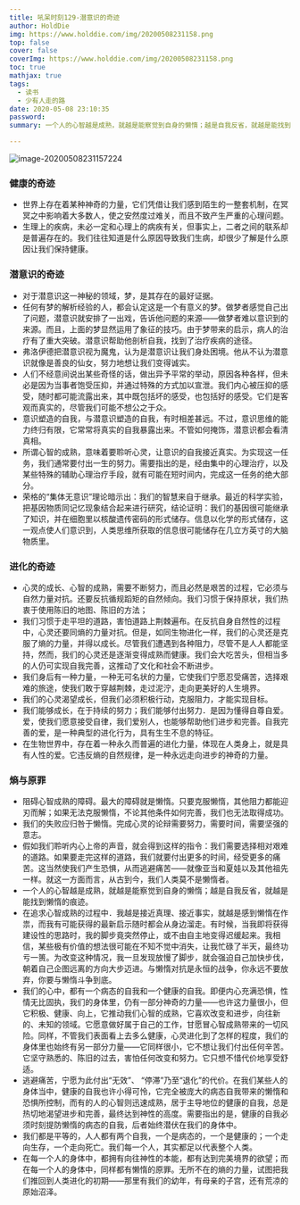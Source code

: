 ```yaml
---
title: 吼呆时刻129-潜意识的奇迹
author: HoldDie
img: https://www.holddie.com/img/20200508231158.png
top: false
cover: false
coverImg: https://www.holddie.com/img/20200508231158.png
toc: true
mathjax: true
tags:
  - 读书
  - 少有人走的路
date: 2020-05-08 23:10:35
password:
summary: 一个人的心智越是成熟，就越是能察觉到自身的懒惰；越是自我反省，就越是能找到懒惰的痕迹。

---
```


![image-20200508231157224](https://www.holddie.com/img/20200508231158.png)

### 健康的奇迹

- 世界上存在着某种神奇的力量，它们凭借让我们感到陌生的一整套机制，在冥冥之中影响着大多数人，使之安然度过难关，而且不致产生严重的心理问题。
- 生理上的疾病，未必一定和心理上的病疾有关，但事实上，二者之间的联系却是普遍存在的。我们往往知道是什么原因导致我们生病，却很少了解是什么原因让我们保持健康。

### 潜意识的奇迹

- 对于潜意识这一神秘的领域，梦，是其存在的最好证据。
- 任何有梦的解析经验的人，都会认定这是一个有意义的梦。做梦者感觉自己出了问题，潜意识就安排了一出戏，告诉他问题的来源——做梦者难以意识到的来源。而且，上面的梦显然运用了象征的技巧。由于梦带来的启示，病人的治疗有了重大突破。潜意识帮助他剖析自我，找到了治疗疾病的途径。
- 弗洛伊德把潜意识视为魔鬼，认为是潜意识让我们身处困境。他从不认为潜意识就像是善良的仙女，努力地想让我们变得诚实。
- 人们不经意间说出某些奇怪的话，做出异予平常的举动，原因各种各样，但未必是因为当事者饱受压抑，并通过特殊的方式加以宣泄。我们内心被压抑的感受，随时都可能流露出来，其中既包括坏的感受，也包括好的感受。它们是客观而真实的，尽管我们可能不想公之于众。
- 意识塑造的自我，与潜意识塑造的自我，有时相差甚远。不过，意识思维的能力终归有限，它常常将真实的自我暴露出来。不管如何掩饰，潜意识都会看清真相。
- 所谓心智的成熟，意味着要聆听心灵，让意识的自我接近真实。为实现这一任务，我们通常要付出一生的努力。需要指出的是，经由集中的心理治疗，以及某些特殊的辅助心理治疗手段，就有可能在短时间内，完成这一任务的绝大部分。
- 荣格的“集体无意识”理论暗示出：我们的智慧来自于继承。最近的科学实验，把基因物质同记忆现象结合起来进行研究，结论证明：我们的基因很可能继承了知识，并在细胞里以核酸遗传密码的形式储存。信息以化学的形式储存，这一观点使人们意识到，人类思维所获取的信息很可能储存在几立方英寸的大脑物质里。

### 进化的奇迹

- 心灵的成长、心智的成熟，需要不断努力，而且必然是艰苦的过程，它必须与自然力量对抗。还要反抗循规蹈矩的自然倾向。我们习惯于保持原状，我们热衷于使用陈旧的地图、陈旧的方法；
- 我们习惯于走平坦的道路，害怕道路上荆棘遍布。在反抗自身自然性的过程中，心灵还要同熵的力量对抗。但是，如同生物进化一样，我们的心灵还是克服了熵的力量，并得以成长。尽管我们遭遇到各种阻力，尽管不是人人都能坚持，然而，我们的心灵还是逐渐变得成熟而健康。我们会大吃苦头，但相当多的人仍可实现自我完善，这推动了文化和社会不断进步。
- 我们身后有一种力量，一种无可名状的力量，它使我们宁愿忍受痛苦，选择艰难的旅途，使我们敢于穿越荆棘，走过泥泞，走向更美好的人生境界。
- 我们的心灵渴望成长，但我们必须积极行动，克服阻力，才能实现目标。
- 我们能够成长，在于持续的努力；我们能够付出努力．是因为懂得自尊自爱。爱，使我们愿意接受自律，我们爱别人，也能够帮助他们进步和完善。自我完善的爱，是一种典型的进化行为，具有生生不息的特征。
- 在生物世界中，存在着一种永久而普遍的进化力量，体现在人类身上，就是具有人性的爱。它违反熵的自然规律，是一种永远走向进步的神奇的力量。

### 熵与原罪

- 阻碍心智成熟的障碍。最大的障碍就是懒惰。只要克服懒惰，其他阻力都能迎刃而解；如果无法克服懒惰，不论其他条件如何完善，我们也无法取得成功。
- 我们的失败应归咎于懒惰。完成心灵的论辩需要努力，需要时间，需要坚强的意志。
- 假如我们聆听内心上帝的声音，就会得到这样的指令：我们需要选择相对艰难的道路。如果要走完这样的道路，我们就要付出更多的时间，经受更多的痛苦。这当然使我们产生恐惧，从而逃避痛苦——就像亚当和夏娃以及其他祖先一样。就这一方面而言，从古到今，我们人类莫不是懒惰者。
- 一个人的心智越是成熟，就越是能察觉到自身的懒惰；越是自我反省，就越是能找到懒惰的痕迹。
- 在追求心智成熟的过程中．我越是接近真理、接近事实，就越是感到懒惰在作祟，而我有可能获得的最新启示随时都会从身边溜走。有时候，当我即将获得建设性的思路时，我的脚步竟突然停止，或不由自主地变得迟缓起来。我相信，某些极有价值的想法很可能在不知不觉中消失，让我忙碌了半天，最终功亏一篑。为改变这种情况，我一旦发现放慢了脚步，就会强迫自己加快步伐，朝着自己企图远离的方向大步迈进。与懒惰对抗是永恒的战争，你永远不要放弃，你要与懒惰斗争到底。
- 我们的心中，都有一个病态的自我和一个健康的自我。即便内心充满恐惧，性情无比固执，我们的身体里，仍有一部分神奇的力量——也许这力量很小，但它积极、健康、向上，它推动我们心智的成熟，它喜欢改变和进步，向往新的、未知的领域。它愿意做好属于自己的工作，甘愿冒心智成熟带来的一切风险。同样，不管我们表面看上去多么健康，心灵进化到了怎样的程度，我们的身体里也始终有另一部分力量——它同样很小，它不想让我们付出任何辛苦。它坚守熟悉的、陈旧的过去，害怕任何改变和努力。它只想不惜代价地享受舒适。
- 逃避痛苦，宁愿为此付出“无效”、 “停滞”乃至“退化”的代价。在我们某些人的身体当中，健康的自我也许小得可怜，它完全被庞大的病态自我带来的懒惰和恐惧所控制，而有的人的心智则迅速成熟，居于主导地位的健康的自我，总是热切地渴望进步和完善，最终达到神性的高度。需要指出的是，健康的自我必须时刻提防懒惰的病态的自我，后者始终潜伏在我们的身体中。
- 我们都是平等的，人人都有两个自我，一个是病态的，一个是健康的；一个走向生存，一个走向死亡。我们每一个人，其实都足以代表整个人类。
- 在每一个人的身体中，都拥有向往神性的本能，都有达到完美境界的欲望；而在每一个人的身体中，同样都有懒惰的原罪。无所不在的熵的力量，试图把我们推回到人类进化的初期——那里有我们的幼年，有母亲的子宫，还有荒凉的原始沼泽。

